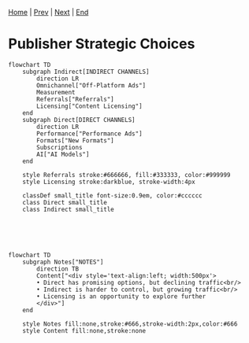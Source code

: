 [Home](slide-01-title.md) | [Prev](slide-04-value-exchange-models.md) | [Next](slide-06-cafe-value-proposition.md) | [End](slide-16-appendix-research.md)

# Publisher Strategic Choices

```mermaid
flowchart TD
    subgraph Indirect[INDIRECT CHANNELS]
        direction LR
        Omnichannel["Off-Platform Ads"]
        Measurement
        Referrals["Referrals"]
        Licensing["Content Licensing"]
    end
    subgraph Direct[DIRECT CHANNELS]
        direction LR
        Performance["Performance Ads"]
        Formats["New Formats"]
        Subscriptions
        AI["AI Models"]
    end
    
    style Referrals stroke:#666666, fill:#333333, color:#999999
    style Licensing stroke:darkblue, stroke-width:4px

    classDef small_title font-size:0.9em, color:#cccccc
    class Direct small_title
    class Indirect small_title
```

<br/><br/><br/>

```mermaid
flowchart TD
    subgraph Notes["NOTES"]
        direction TB
        Content["<div style='text-align:left; width:500px'>
        • Direct has promising options, but declining traffic<br/>
        • Indirect is harder to control, but growing traffic<br/>
        • Licensing is an opportunity to explore further
        </div>"]
    end

    style Notes fill:none,stroke:#666,stroke-width:2px,color:#666
    style Content fill:none,stroke:none

```

